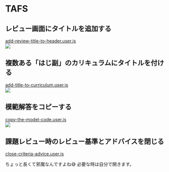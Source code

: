 # TAFS

## レビュー画面にタイトルを追加する

[add-review-title-to-header.user.js](https://raw.githubusercontent.com/ShigeUe/tafs/main/add-review-title-to-header.user.js)  
[![](https://gyazo.com/2d10801dc11d70f1096358e949473de2.png)](https://gyazo.com/2d10801dc11d70f1096358e949473de2)

## 複数ある「はじ副」のカリキュラムにタイトルを付ける

[add-title-to-curriculum.user.js](https://raw.githubusercontent.com/ShigeUe/tafs/main/add-title-to-curriculum.user.js)  
[![](https://gyazo.com/4613443a8617543e3492315307928b39.png)](https://gyazo.com/4613443a8617543e3492315307928b39)

## 模範解答をコピーする

[copy-the-model-code.user.js](https://raw.githubusercontent.com/ShigeUe/tafs/main/copy-the-model-code.user.js)  
[![](https://gyazo.com/8c91bd1098dca61f18fa357c63320513.png)](https://gyazo.com/8c91bd1098dca61f18fa357c63320513)

## 課題レビュー時のレビュー基準とアドバイスを閉じる

[close-criteria-advice.user.js](https://raw.githubusercontent.com/ShigeUe/tafs/main/close-criteria-advice.user.js)  

ちょっと長くて邪魔なんですよね😅 必要な時は自分で開きます。
